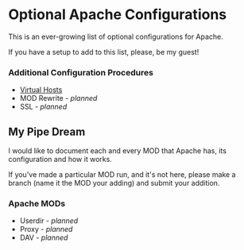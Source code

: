 # Optional Apache Configurations

This is an ever-growing list of optional configurations for Apache. 

If you have a setup to add to this list, please, be my guest!

### Additional Configuration Procedures
- [Virtual Hosts](./mods/vhost.md)
- MOD Rewrite - <i>planned</i>
- SSL - <i>planned</i>


## My Pipe Dream

I would like to document each and every MOD that Apache has, its configuration and how it works.

If you've made a particular MOD run, and it's not here, please make a branch (name it the MOD your adding) and submit your addition.

### Apache MODs

- Userdir - <i>planned</i>
- Proxy - <i>planned</i>
- DAV - <i>planned</i>